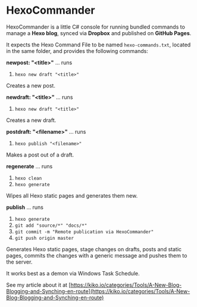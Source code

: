 # HexoCommander

HexoCommander is a little C# console for running bundled commands to manage 
a **Hexo blog**, synced via **Dropbox** and published on **GitHub Pages**.

It expects the Hexo Command File to be named ``hexo-commands.txt``, 
located in the same folder, and provides the following commands:

**newpost: "&lt;title&gt;"** ... runs

1. ```hexo new draft "<title>"```

Creates a new post.

**newdraft: "&lt;title&gt;"** ... runs

1. ```hexo new draft "<title>"```

Creates a new draft.

**postdraft: "&lt;filename&gt;"** ... runs

1. ```hexo publish "<filename>"```

Makes a post out of a draft.

**regenerate** ... runs

1. ```hexo clean```
2. ```hexo generate```

Wipes all Hexo static pages and generates them new.

**publish** ... runs

1. ```hexo generate```
2. ```git add "source/*" "docs/*"```
3. ```git commit -m "Remote publication via HexoCommander"```
4. ```git push origin master```

Generates Hexo static pages, stage changes on drafts, posts and static pages, 
commits the changes with a generic message and pushes them to the server.

It works best as a demon via Windows Task Schedule. 

See my article about it at [https://kiko.io/categories/Tools/A-New-Blog-Blogging-and-Synching-en-route](https://kiko.io/categories/Tools/A-New-Blog-Blogging-and-Synching-en-route)